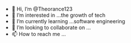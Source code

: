- 👋 Hi, I’m @Theorance123
- 👀 I’m interested in ...the growth of tech
- 🌱 I’m currently learning ...software engineering
- 💞️ I’m looking to collaborate on ...
- 📫 How to reach me ...

<!---
Theorance123/Theorance123 is a ✨ special ✨ repository because its `README.md` (this file) appears on your GitHub profile.
You can click the Preview link to take a look at your changes.
--->
